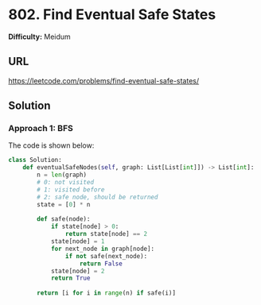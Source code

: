 # 802. Find Eventual Safe States
**Difficulty:** Meidum

## URL

https://leetcode.com/problems/find-eventual-safe-states/

## Solution

### Approach 1: BFS

The code is shown below:

```python
class Solution:
    def eventualSafeNodes(self, graph: List[List[int]]) -> List[int]:
        n = len(graph)
        # 0: not visited
        # 1: visited before
        # 2: safe node, should be returned
        state = [0] * n
        
        def safe(node):
            if state[node] > 0:
                return state[node] == 2
            state[node] = 1
            for next_node in graph[node]:
                if not safe(next_node):
                    return False
            state[node] = 2
            return True
        
        return [i for i in range(n) if safe(i)]
```

